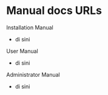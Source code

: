 # Manual docs URLs

Installation Manual
- di sini

User Manual
- di sini

Administrator Manual
- di sini
